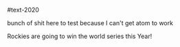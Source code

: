 #text-2020

bunch of shit here to test because I can't get atom to work

Rockies are going to win the world series this Year!

